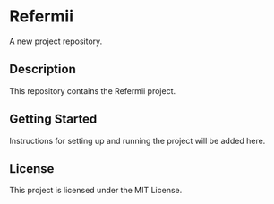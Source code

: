 # Refermii

A new project repository.

## Description
This repository contains the Refermii project.

## Getting Started
Instructions for setting up and running the project will be added here.

## License
This project is licensed under the MIT License. 